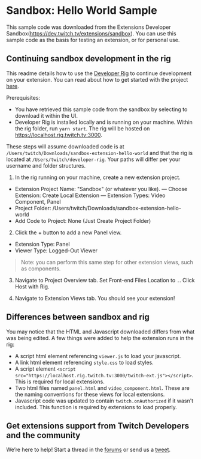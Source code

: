 # Sandbox: Hello World Sample

This sample code was downloaded from the Extensions Developer Sandbox(https://dev.twitch.tv/extensions/sandbox). You can use this sample code as the basis for testing an extension, or for personal use.

## Continuing sandbox development in the rig

This readme details how to use the [Developer Rig](https://github.com/twitchdev/developer-rig) to continue development on your extension. You can read about how to get started with the project [here](https://github.com/twitchdev/developer-rig#twitch-extensions-developer-rig).

Prerequisites:
- You have retrieved this sample code from the sandbox by selecting to download it within the UI.
- Developer Rig is installed locally and is running on your machine. Within the rig folder, run `yarn start`. The rig will be hosted on https://localhost.rig.twitch.tv:3000.

These steps will assume downloaded code is at `/Users/twitch/Downloads/sandbox-extension-hello-world` and that the rig is located at `/Users/twitch/developer-rig`. Your paths will differ per your username and folder structures.

1. In the rig running on your machine, create a new extension project.

- Extension Project Name: "Sandbox" (or whatever you like).
— Choose Extension: Create Local Extension
— Extension Types: Video Component, Panel
- Project Folder: /Users/twitch/Downloads/sandbox-extension-hello-world
- Add Code to Project: None (Just Create Project Folder)

2. Click the + button to add a new Panel view.

- Extension Type: Panel
- Viewer Type: Logged-Out Viewer

> Note: you can perform this same step for other extension views, such as components.

3. Navigate to Project Overview tab. Set Front-end Files Location to `.`. Click Host with Rig.

4. Navigate to Extension Views tab. You should see your extension!

## Differences between sandbox and rig

You may notice that the HTML and Javascript downloaded differs from what was being edited. A few things were added to help the extension runs in the rig:

- A script html element referencing `viewer.js` to load your javascript.
- A link html element referencing `style.css` to load styles.
- A script element `<script src="https://localhost.rig.twitch.tv:3000/twitch-ext.js"></script>`. This is required for local extensions.
- Two html files named `panel.html` and `video_component.html`. These are the naming conventions for these views for local extensions.
- Javascript code was updated to contain `twitch.onAuthorized` if it wasn't included. This function is required by extensions to load properly.

## Get extensions support from Twitch Developers and the community

We’re here to help! Start a thread in the [forums](https://discuss.dev.twitch.tv) or send us a [tweet](https://twitter.com/twitchdev).
